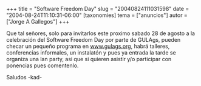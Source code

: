 +++
title = "Software Freedom Day"
slug = "20040824111031598"
date = "2004-08-24T11:10:31-06:00"
[taxonomies]
tema = ["anuncios"]
autor = ["Jorge A Gallegos"]
+++

Que tal señores, solo para invitarlos este proximo sabado 28 de agosto a
la celebración del Software Freedom Day por parte de GULAgs, pueden
checar un pequeño programa en www.gulags.org, habrá talleres,
conferencias informales, un instalatón y pues ya entrada la tarde se
organiza una lan party, asi que si quieren asistir y/o participar con
ponencias pues comentenlo.

Saludos -kad-
